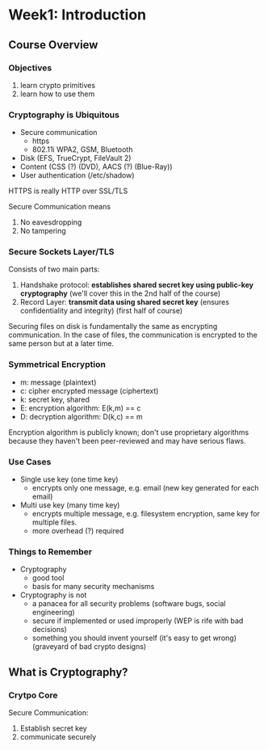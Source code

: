 # Week1: Introduction

## Course Overview

### Objectives

1. learn crypto primitives
2. learn how to use them

### Cryptography is Ubiquitous

* Secure communication
  * https
  * 802.11i WPA2, GSM, Bluetooth
* Disk (EFS, TrueCrypt, FileVault 2)
* Content (CSS (?) (DVD), AACS (?) (Blue-Ray))
* User authentication (/etc/shadow)

HTTPS is really HTTP over SSL/TLS

Secure Communication means

1. No eavesdropping
2. No tampering

### Secure Sockets Layer/TLS

Consists of two main parts:

1. Handshake protocol: **establishes shared secret key using public-key
cryptography**  (we'll cover this in the 2nd half of the course)
2. Record Layer: **transmit data using shared secret key** (ensures
confidentiality and integrity) (first half of course)

Securing files on disk is fundamentally the same as encrypting
communication. In the case of files, the communication is encrypted
to the same person but at a later time.

### Symmetrical Encryption

* m: message (plaintext)
* c: cipher encrypted message (ciphertext)
* k: secret key, shared
* E: encryption algorithm: E(k,m) == c
* D: decryption algorithm: D(k,c) == m

Encryption algorithm is publicly known; don't use proprietary
algorithms because they haven't been peer-reviewed and may have
serious flaws.

### Use Cases

* Single use key (one time key)
  - encrypts only one message, e.g. email (new key generated for
      each email)
* Multi use key (many time key)
  - encrypts multiple message, e.g. filesystem encryption, same key
  for multiple files.
  - more overhead (?) required

### Things to Remember

* Cryptography
  - good tool
  - basis for many security mechanisms
* Cryptography is not
  - a panacea for all security problems (software bugs, social
      engineering)
  - secure if implemented or used improperly (WEP is rife with bad
      decisions)
  - something you should invent yourself (it's easy to get wrong)
  (graveyard of bad crypto designs)



## What is Cryptography?

### Crytpo Core

Secure Communication:

1. Establish secret key
2. communicate securely
